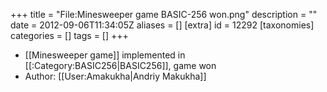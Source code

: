 +++
title = "File:Minesweeper game BASIC-256 won.png"
description = ""
date = 2012-09-06T11:34:05Z
aliases = []
[extra]
id = 12292
[taxonomies]
categories = []
tags = []
+++

* [[Minesweeper game]] implemented in [[:Category:BASIC256|BASIC256]], game won
* Author: [[User:Amakukha|Andriy Makukha]]
